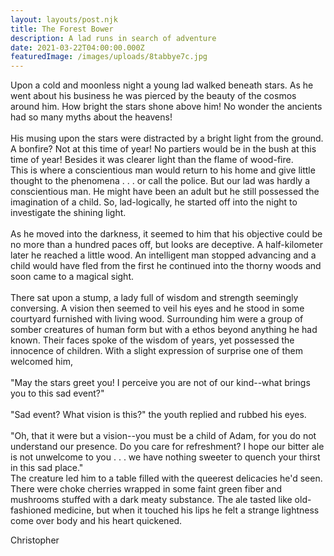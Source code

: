 ```yaml
---
layout: layouts/post.njk
title: The Forest Bower
description: A lad runs in search of adventure
date: 2021-03-22T04:00:00.000Z
featuredImage: /images/uploads/8tabbye7c.jpg
---
```



Upon a cold and moonless night a young lad walked beneath stars. As he went about his business he was pierced by the beauty of the cosmos around him. How bright the stars shone above him! No wonder the ancients had so many myths about the heavens!\
\
His musing upon the stars were distracted by a bright light from the ground. A bonfire? Not at this time of year! No partiers would be in the bush at this time of year! Besides it was clearer light than the flame of wood-fire.\
This is where a conscientious man would return to his home and give little thought to the phenomena . . . or call the police. But our lad was hardly a conscientious man. He might have been an adult but he still possessed the imagination of a child. So, lad-logically, he started off into the night to investigate the shining light.\
\
As he moved into the darkness, it seemed to him that his objective could be no more than a hundred paces off, but looks are deceptive. A half-kilometer later he reached a little wood. An intelligent man stopped advancing and a child would have fled from the first he continued into the thorny woods and soon came to a magical sight.\
\
There sat upon a stump, a lady full of wisdom and strength seemingly conversing. A vision then seemed to veil his eyes and he stood in some courtyard furnished with living wood. Surrounding him were a group of somber creatures of human form but with a ethos beyond anything he had known. Their faces spoke of the wisdom of years, yet possessed the innocence of children. With a slight expression of surprise one of them welcomed him,\
\
"May the stars greet you! I perceive you are not of our kind--what brings you to this sad event?"\
\
"Sad event? What vision is this?" the youth replied and rubbed his eyes.\
\
"Oh, that it were but a vision--you must be a child of Adam, for you do not understand our presence. Do you care for refreshment? I hope our bitter ale is not unwelcome to you . . . we have nothing sweeter to quench your thirst in this sad place."\
The creature led him to a table filled with the queerest delicacies he'd seen. There were choke cherries wrapped in some faint green fiber and mushrooms stuffed with a dark meaty substance. The ale tasted like old-fashioned medicine, but when it touched his lips he felt a strange lightness come over body and his heart quickened.

Christopher